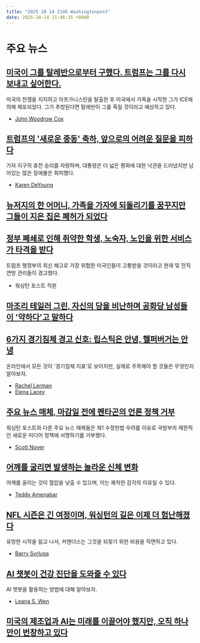 ```yaml
---
title: "2025 10 14 2146 Washingtonpost"
date: 2025-10-14 21:46:35 +0900
---
```


# 주요 뉴스
## [미국이 그를 탈레반으로부터 구했다. 트럼프는 그를 다시 보내고 싶어한다.](https://www.washingtonpost.com/investigations/2025/10/14/trump-immigratio-afghanistan-asylum-deportation/)
미국의 전쟁을 지지하고 아프가니스탄을 탈출한 후 미국에서 가족을 시작한 그가 ICE에 의해 체포되었다. 그가 추방된다면 탈레반이 그를 죽일 것이라고 예상하고 있다.
* [John Woodrow Cox](https://www.washingtonpost.com/people/john-woodrow-cox/)

## [트럼프의 '새로운 중동' 축하, 앞으로의 어려운 질문을 피하다](https://www.washingtonpost.com/national-security/2025/10/14/trump-gaza-middle-east-peace/)
가자 지구의 휴전 승리를 자랑하며, 대통령은 더 넓은 평화에 대한 낙관을 드러냈지만 남아있는 많은 장애물은 회피했다.
* [Karen DeYoung](https://www.washingtonpost.com/people/karen-deyoung/)

## [뉴저지의 한 어머니, 가족을 가자에 되돌리기를 꿈꾸지만 그들이 지은 집은 폐허가 되었다](https://www.washingtonpost.com/politics/2025/10/14/palestinians-gaza-ceasefire-americans/)

## [정부 폐쇄로 인해 취약한 학생, 노숙자, 노인을 위한 서비스가 타격을 받다](https://www.washingtonpost.com/business/2025/10/14/shutdown-layoffs-target-services-vulnerable-students-homeless-seniors/)
트럼프 행정부의 최신 해고로 가장 위험한 미국인들이 고통받을 것이라고 현재 및 전직 연방 관리들이 경고했다.
* 워싱턴 포스트 직원

## [마조리 테일러 그린, 자신의 당을 비난하며 공화당 남성들이 '약하다'고 말하다](https://www.washingtonpost.com/politics/2025/10/14/marjorie-taylor-greene-interview-shutdown-aca-epstein-mike-johnson/)

## [6가지 경기침체 경고 신호: 립스틱은 안녕, 헬퍼버거는 안녕](https://www.washingtonpost.com/business/2025/10/14/recession-indicators-warning-signs/)
온라인에서 모든 것이 '경기침체 지표'로 보이지만, 실제로 주목해야 할 것들은 무엇인지 알아보자.
* [Rachel Lerman](https://www.washingtonpost.com/people/rachel-lerman/)
* [Elena Lacey](https://www.washingtonpost.com/people/elena-lacey/)

## [주요 뉴스 매체, 마감일 전에 펜타곤의 언론 정책 거부](https://www.washingtonpost.com/business/2025/10/13/prominent-media-reject-new-pentagon-rules-before-signing-deadline/)
워싱턴 포스트와 다른 주요 뉴스 매체들은 제1 수정헌법 우려를 이유로 국방부의 제한적인 새로운 미디어 정책에 서명하기를 거부했다.
* [Scott Nover](https://www.washingtonpost.com/people/scott-nover/)

## [어깨를 굴리면 발생하는 놀라운 신체 변화](https://www.washingtonpost.com/wellness/2025/10/14/back-shoulder-stretch-relief/)
어깨를 굴리는 것이 혈압을 낮출 수 있으며, 이는 쾌적한 감각의 이유일 수 있다.
* [Teddy Amenabar](https://www.washingtonpost.com/people/teddy-amenabar/)

## [NFL 시즌은 긴 여정이며, 워싱턴의 길은 이제 더 험난해졌다](https://www.washingtonpost.com/sports/2025/10/14/washington-commanders-fumble/)
유망한 시작을 잃고 나서, 커맨더스는 그것을 되찾기 위한 비용을 직면하고 있다.
* [Barry Svrluga](https://www.washingtonpost.com/people/barry-svrluga/)

## [AI 챗봇이 건강 진단을 도와줄 수 있다](https://www.washingtonpost.com/opinions/2025/10/14/ai-chatbots-health-care-diagnoses/)
AI 챗봇을 활용하는 방법에 대해 알아보자.
* [Leana S. Wen](https://www.washingtonpost.com/people/leana-s-wen/)

## [미국의 제조업과 AI는 미래를 이끌어야 했지만, 오직 하나만이 번창하고 있다](https://www.washingtonpost.com/business/2025/10/13/manufacturing-artificial-intelligence/)